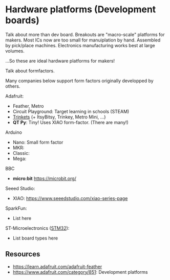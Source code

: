 [STM32]: <https://www.st.com/en/microcontrollers-microprocessors/stm32-32-bit-arm-cortex-mcus.html>
[SparkFun]: <https://www.sparkfun.com/>

# Hardware platforms (Development boards)
<!----------------------------------------------------------------------------->
Talk about more than dev board. Breakouts are "macro-scale" platforms for makers.
Most ICs now are too small for manuiplation by hand. Assembled by pick/place machines.
Electronics manufacturing works best at large volumes.

...So these are ideal hardware platforms for makers!

Talk about formfactors.

Many companies below support form factors originally developped by others.

<!----------------------------------------------------------------------------->
Adafruit:
- Feather, Metro
- Circuit Playground: Target learning in schools (STEAM)
- [Trinkets](https://www.adafruit.com/category/261) (+ ItsyBitsy, Trinkey, Metro Mini, ...)
- **QT Py**: Tiny! Uses XIAO form-factor.
(There are many!)

Arduino
- Nano: Small form factor
- MKR:
- Classic:
- Mega:

BBC
- **micro:bit** <https://microbit.org/>

Seeed Studio:
- XIAO: <https://www.seeedstudio.com/xiao-series-page>

SparkFun:
- List here

ST-Microelectronics ([STM32]):
- List board types here

## Resources
<!----------------------------------------------------------------------------->
- <https://learn.adafruit.com/adafruit-feather>
- <https://www.adafruit.com/category/851>: Development platforms